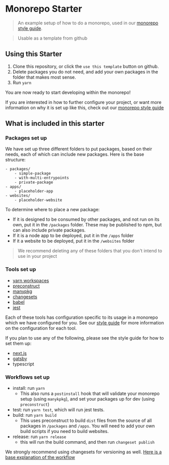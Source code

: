 # Monorepo Starter

> An example setup of how to do a monorepo, used in our [monorepo style guide](https://github.com/Thinkmill/monorepo).

> Usable as a template from github

## Using this Starter

1. Clone this repository, or click the `use this template` button on github.
2. Delete packages you do not need, and add your own packages in the folder that makes most sense.
3. Run `yarn`

You are now ready to start developing within the monorepo!

If you are interested in how to further configure your project, or want more information on why it is set up like this, check out our [monorepo style guide](https://github.com/Thinkmill/monorepo)

## What is included in this starter

### Packages set up

We have set up three different folders to put packages, based on their needs, each of which can include new packages. Here is the base structure:

```
- packages/
    - simple-package
    - with-multi-entrypoints
    - private-package
- apps/
    - placeholder-app
- websites/
    - placeholder-website
```

To determine where to place a new package:

- If it is designed to be consumed by other packages, and not run on its own, put it in the `/packages` folder. These may be published to npm, but can also include private packages.
- If it is a node app to be deployed, put it in the `/apps` folder
- If it a website to be deployed, put it in the `/websites` folder

> We recommend deleting any of these folders that you don't intend to use in your project

### Tools set up

- [yarn workspaces](https://legacy.yarnpkg.com/en/docs/workspaces/)
- [preconstruct](https://preconstruct.tools/)
- [manypkg](https://github.com/thinkmill/manypkg)
- [changesets](https://github.com/changesets/changesets)
- [babel](https://babeljs.io/)
- [jest](https://jestjs.io/)

Each of these tools has configuration specific to its usage in a monorepo which we have configured for you. See our [style guide](https://github.com/Thinkmill/monorepo) for more information on the configuration for each tool.

If you plan to use any of the following, please see the style guide for how to set them up:

- [next.js](https://github.com/Thinkmill/monorepo#nextjs)
- [gatsby](https://github.com/Thinkmill/monorepo#gatsby)
- typescript

### Workflows set up

- install: run `yarn`
  - This also runs a `postinstall` hook that will validate your monorepo setup (using `manykpkg`), and set your packages up for dev (using `preconstruct`)
- test: run `yarn test`, which will run jest tests.
- build: run `yarn build`
  - This uses preconstruct to build `dist` files from the source of all packages in `/packages` and `/apps`. You will need to add your own build scripts if you need to build websites.
- release: run `yarn release`
  - this will run the build command, and then run `changeset publish`

We strongly recommend using changesets for versioning as well. [Here is a base explanation of the workflow](https://github.com/atlassian/changesets/blob/master/docs/intro-to-using-changesets.md)
